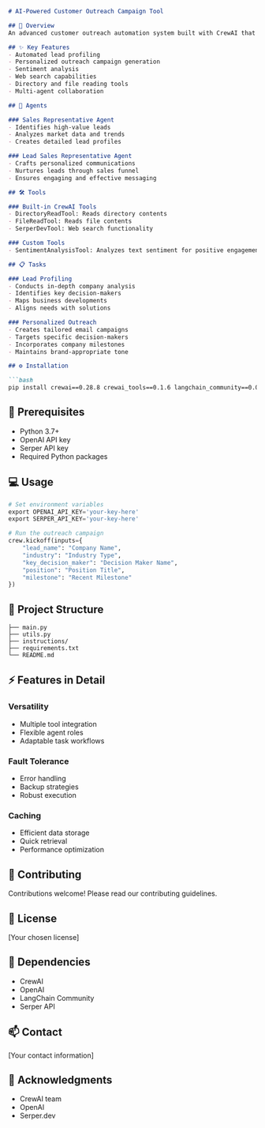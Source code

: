 ```markdown
# AI-Powered Customer Outreach Campaign Tool

## 🎯 Overview
An advanced customer outreach automation system built with CrewAI that demonstrates the power of AI tools for sales and lead generation. The system focuses on three key elements: Versatility, Fault Tolerance, and Caching.

## ✨ Key Features
- Automated lead profiling
- Personalized outreach campaign generation 
- Sentiment analysis
- Web search capabilities
- Directory and file reading tools
- Multi-agent collaboration

## 🤖 Agents

### Sales Representative Agent
- Identifies high-value leads
- Analyzes market data and trends
- Creates detailed lead profiles

### Lead Sales Representative Agent  
- Crafts personalized communications
- Nurtures leads through sales funnel
- Ensures engaging and effective messaging

## 🛠️ Tools

### Built-in CrewAI Tools
- DirectoryReadTool: Reads directory contents
- FileReadTool: Reads file contents
- SerperDevTool: Web search functionality

### Custom Tools
- SentimentAnalysisTool: Analyzes text sentiment for positive engagement

## 📋 Tasks

### Lead Profiling
- Conducts in-depth company analysis
- Identifies key decision-makers
- Maps business developments
- Aligns needs with solutions

### Personalized Outreach
- Creates tailored email campaigns
- Targets specific decision-makers
- Incorporates company milestones
- Maintains brand-appropriate tone

## ⚙️ Installation

```bash
pip install crewai==0.28.8 crewai_tools==0.1.6 langchain_community==0.0.29
```

## 🔑 Prerequisites
- Python 3.7+
- OpenAI API key
- Serper API key
- Required Python packages

## 💻 Usage

```python
# Set environment variables
export OPENAI_API_KEY='your-key-here'
export SERPER_API_KEY='your-key-here'

# Run the outreach campaign
crew.kickoff(inputs={
    "lead_name": "Company Name",
    "industry": "Industry Type",
    "key_decision_maker": "Decision Maker Name",
    "position": "Position Title",
    "milestone": "Recent Milestone"
})
```

## 📁 Project Structure
```
├── main.py
├── utils.py
├── instructions/
├── requirements.txt
└── README.md
```

## ⚡ Features in Detail

### Versatility
- Multiple tool integration
- Flexible agent roles
- Adaptable task workflows

### Fault Tolerance
- Error handling
- Backup strategies
- Robust execution

### Caching
- Efficient data storage
- Quick retrieval
- Performance optimization

## 🤝 Contributing
Contributions welcome! Please read our contributing guidelines.

## 📝 License
[Your chosen license]

## 🔗 Dependencies
- CrewAI
- OpenAI
- LangChain Community
- Serper API

## 📫 Contact
[Your contact information]

## 🙏 Acknowledgments
- CrewAI team
- OpenAI
- Serper.dev
```